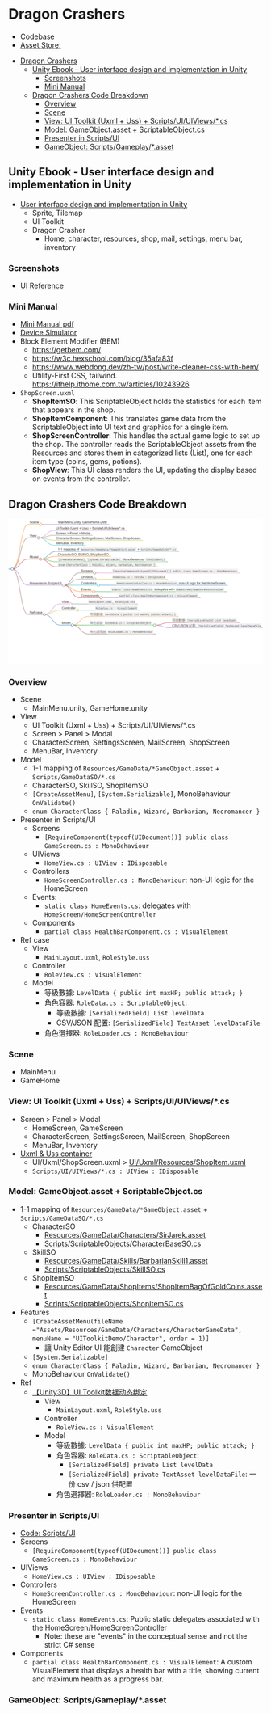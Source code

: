 # Dragon Crashers

- [Codebase](https://github.com/androchentw/unity-tutorial-projects/tree/main/dragon-crashers/Assets)
- [Asset Store:](https://assetstore.unity.com/packages/essentials/tutorial-projects/dragon-crashers-ui-toolkit-sample-project-231178)

<!-- TOC -->
* [Dragon Crashers](#dragon-crashers)
  * [Unity Ebook - User interface design and implementation in Unity](#unity-ebook---user-interface-design-and-implementation-in-unity)
    * [Screenshots](#screenshots)
    * [Mini Manual](#mini-manual)
  * [Dragon Crashers Code Breakdown](#dragon-crashers-code-breakdown)
    * [Overview](#overview)
    * [Scene](#scene)
    * [View: UI Toolkit (Uxml + Uss) + Scripts/UI/UIViews/*.cs](#view-ui-toolkit-uxml--uss--scriptsuiuiviewscs)
    * [Model: GameObject.asset + ScriptableObject.cs](#model-gameobjectasset--scriptableobjectcs)
    * [Presenter in Scripts/UI](#presenter-in-scriptsui)
    * [GameObject: Scripts/Gameplay/*.asset](#gameobject-scriptsgameplayasset)
<!-- TOC -->

## Unity Ebook - User interface design and implementation in Unity

- [User interface design and implementation in Unity](https://unity.com/resources/user-interface-design-and-implementation-in-unity)
  - Sprite, Tilemap
  - UI Toolkit
  - Dragon Crasher
    - Home, character, resources, shop, mail, settings, menu bar, inventory

### Screenshots

- [UI Reference](https://github.com/androchentw/unity-tutorial-projects/blob/main/dragon-crashers/Assets/UI/Reference/0%20home-screen.jpg)

### Mini Manual

- [Mini Manual pdf](https://github.com/androchentw/unity-tutorial-projects/blob/main/dragon-crashers/Assets/Documentation/Mini%20manual%20for%20UI%20TK-DG_%20pdf.pdf)
- [Device Simulator](https://docs.unity3d.com/Packages/com.unity.device-simulator@3.0/manual/index.html)
- Block Element Modifier (BEM)
  - https://getbem.com/
  - https://w3c.hexschool.com/blog/35afa83f
  - https://www.webdong.dev/zh-tw/post/write-cleaner-css-with-bem/
  - Utility-First CSS, tailwind. https://ithelp.ithome.com.tw/articles/10243926
- `ShopScreen.uxml`
  - **ShopItemSO**: This ScriptableObject holds the statistics for each item that appears in the shop.
  - **ShopItemComponent**: This translates game data from the ScriptableObject into UI text and graphics for a single item.
  - **ShopScreenController**: This handles the actual game logic to set up the shop. The controller reads the ScriptableObject assets from the Resources and stores them in categorized lists (List), one for each item type (coins, gems, potions).
  - **ShopView**: This UI class renders the UI, updating the display based on events from the controller.

## Dragon Crashers Code Breakdown

<img src="res/dragon-crasher-breakdown.png" width="600" alt="dragon-crasher-breakdown">

### Overview

- Scene
  - MainMenu.unity, GameHome.unity
- View
  - UI Toolkit (Uxml + Uss) + Scripts/UI/UIViews/*.cs
  - Screen > Panel > Modal
  - CharacterScreen, SettingsScreen, MailScreen, ShopScreen
  - MenuBar, Inventory
- Model
  - 1-1 mapping of `Resources/GameData/*GameObject.asset` + `Scripts/GameDataSO/*.cs`
  - CharacterSO, SkillSO, ShopItemSO
  - `[CreateAssetMenu]`, `[System.Serializable]`, MonoBehaviour `OnValidate()`
  - `enum CharacterClass { Paladin, Wizard, Barbarian, Necromancer }`
- Presenter in Scripts/UI
  - Screens
    - `[RequireComponent(typeof(UIDocument))] public class GameScreen.cs : MonoBehaviour`
  - UIViews
    - `HomeView.cs : UIView : IDisposable`
  - Controllers
    - `HomeScreenController.cs : MonoBehaviour`: non-UI logic for the HomeScreen
  - Events:
    - `static class HomeEvents.cs`: delegates with `HomeScreen/HomeScreenController`
  - Components
    - `partial class HealthBarComponent.cs : VisualElement`
- Ref case
  - View
    - `MainLayout.uxml`, `RoleStyle.uss`
  - Controller
    - `RoleView.cs : VisualElement`
  - Model
    - 等級數據: `LevelData { public int maxHP; public attack; } `
    - 角色容器: `RoleData.cs : ScriptableObject`:
      - 等級數據: `[SerializedField] List levelData`
      - CSV/JSON 配置: `[SerializedField] TextAsset levelDataFile`
    - 角色選擇器: `RoleLoader.cs : MonoBehaviour`

### Scene

- MainMenu
- GameHome

### View: UI Toolkit (Uxml + Uss) + Scripts/UI/UIViews/*.cs

- Screen > Panel > Modal
  - HomeScreen, GameScreen
  - CharacterScreen, SettingsScreen, MailScreen, ShopScreen
  - MenuBar, Inventory
- [Uxml & Uss container](https://github.com/androchentw/unity-tutorial-projects/blob/main/dragon-crashers/Assets/UI/Uxml/HomeScreen.uxml)
  - UI/Uxml/ShopScreen.uxml > [UI/Uxml/Resources/ShopItem.uxml](https://github.com/androchentw/unity-tutorial-projects/blob/2e8c7ef62c470c456ad671b44f20b6d0f60acb1c/dragon-crashers/Assets/UI/Uxml/Resources/ShopItem.uxml#L2)
  - `Scripts/UI/UIViews/*.cs : UIView : IDisposable`

### Model: GameObject.asset + ScriptableObject.cs

- 1-1 mapping of `Resources/GameData/*GameObject.asset` + `Scripts/GameDataSO/*.cs`
  - CharacterSO
    - [Resources/GameData/Characters/SirJarek.asset](https://github.com/androchentw/unity-tutorial-projects/blob/main/dragon-crashers/Assets/Resources/GameData/Characters/SirJarek.asset)
    - [Scripts/ScriptableObjects/CharacterBaseSO.cs](https://github.com/androchentw/unity-tutorial-projects/blob/main/dragon-crashers/Assets/Scripts/ScriptableObjects/CharacterBaseSO.cs)
  - SkillSO
    - [Resources/GameData/Skills/BarbarianSkill1.asset](https://github.com/androchentw/unity-tutorial-projects/blob/main/dragon-crashers/Assets/Resources/GameData/Skills/BarbarianSkill1.asset)
    - [Scripts/ScriptableObjects/SkillSO.cs](https://github.com/androchentw/unity-tutorial-projects/blob/main/dragon-crashers/Assets/Scripts/ScriptableObjects/SkillSO.cs)
  - ShopItemSO
    - [Resources/GameData/ShopItems/ShopItemBagOfGoldCoins.asset](https://github.com/androchentw/unity-tutorial-projects/blob/main/dragon-crashers/Assets/Resources/GameData/ShopItems/ShopItemBagOfGoldCoins.asset)
    - [Scripts/ScriptableObjects/ShopItemSO.cs](https://github.com/androchentw/unity-tutorial-projects/blob/main/dragon-crashers/Assets/Scripts/ScriptableObjects/ShopItemSO.cs)
- Features
  - `[CreateAssetMenu(fileName ="Assets/Resources/GameData/Characters/CharacterGameData", menuName = "UIToolkitDemo/Character", order = 1)]`
    - 讓 Unity Editor UI 能創建 `Character` GameObject
  - `[System.Serializable]`
  - `enum CharacterClass { Paladin, Wizard, Barbarian, Necromancer }`
  - MonoBehaviour `OnValidate()`
- Ref
  - [【Unity3D】UI Toolkit数据动态绑定](https://blog.csdn.net/m0_37602827/article/details/132815013)
    - View
      - `MainLayout.uxml`, `RoleStyle.uss`
    - Controller
      - `RoleView.cs : VisualElement`
    - Model
      - 等級數據: `LevelData { public int maxHP; public attack; } `
      - 角色容器: `RoleData.cs : ScriptableObject`:
        - `[SerializedField] private List levelData`
        - `[SerializedField] private TextAsset levelDataFile`: 一份 csv / json 供配置
      - 角色選擇器: `RoleLoader.cs : MonoBehaviour`

### Presenter in Scripts/UI

- [Code: Scripts/UI](https://github.com/androchentw/unity-tutorial-projects/tree/main/dragon-crashers/Assets/Scripts/UI)
- Screens
  - `[RequireComponent(typeof(UIDocument))] public class GameScreen.cs : MonoBehaviour`
- UIViews
  - `HomeView.cs : UIView : IDisposable`
- Controllers
  - `HomeScreenController.cs : MonoBehaviour`: non-UI logic for the HomeScreen
- Events
  - `static class HomeEvents.cs`: Public static delegates associated with the HomeScreen/HomeScreenController
    - Note: these are "events" in the conceptual sense and not the strict C# sense
- Components
  - `partial class HealthBarComponent.cs : VisualElement`:  A custom VisualElement that displays a health bar with a title, showing current and maximum health as a progress bar.

### GameObject: Scripts/Gameplay/*.asset
